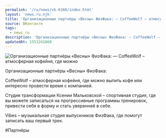 ```yaml
---
permalink: '/ru/news/vk-6166/index.html'
layout: 'news.ru.njk'
title: 'Организационные партнёры «Весны» ФизФака: — CoffeeWolf – атмосферная кофейня, где можно выпить'
source: ВКонтакте
tags:
  - news_ru
description: 'Организационные партнёры «Весны» ФизФака: — CoffeeWolf – атмосферная кофейня, где можно'
updatedAt: 1553241660
---
```

![Организационные партнёры «Весны» ФизФака: — CoffeeWolf – атмосферная кофейня, где можно](https://sun9-2.userapi.com/impf/c851320/v851320498/e0597/s6__PseBwZE.jpg?size=1280x960&quality=96&sign=744b013d37873f4541fc58f572a78ef3&c_uniq_tag=5CI4VwHk1F3vsoYGl1GzT1Kv7Sdw_YGSDu5fQCiW3BY&type=album)

Организационные партнёры «Весны» ФизФака:

CoffeeWolf – атмосферная кофейня, где можно выпить кофе или интересно провести время с компанией.

Студия трансформации Ксении Мальковской – спортивная студия, где вы можете записаться на прогрессивные программы тренировок, привести себя в форму и стать увереннеё в себе.

Vibes – музыкальная студия выпускников ФизФака, где помогут записать ваш первый трек.

#Партнёры
